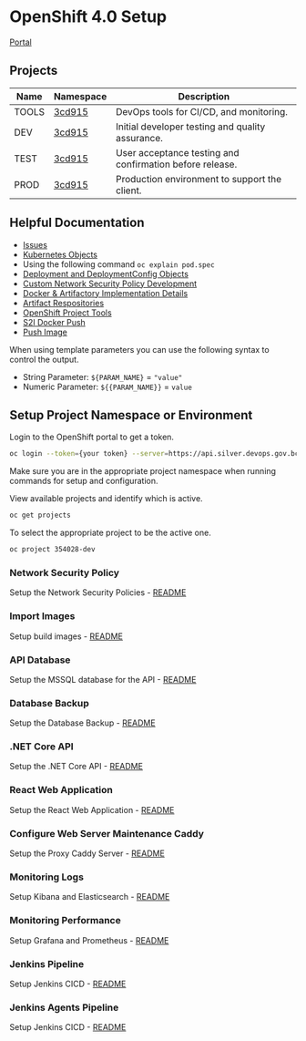 # OpenShift 4.0 Setup

[Portal](https://console.apps.silver.devops.gov.bc.ca/k8s/cluster/projects)

## Projects

| Name  | Namespace                                                                                | Description                                              |
| ----- | ---------------------------------------------------------------------------------------- | -------------------------------------------------------- |
| TOOLS | [3cd915](https://console.apps.silver.devops.gov.bc.ca/k8s/cluster/projects/3cd915-tools) | DevOps tools for CI/CD, and monitoring.                  |
| DEV   | [3cd915](https://console.apps.silver.devops.gov.bc.ca/k8s/cluster/projects/3cd915-dev)   | Initial developer testing and quality assurance.         |
| TEST  | [3cd915](https://console.apps.silver.devops.gov.bc.ca/k8s/cluster/projects/3cd915-test)  | User acceptance testing and confirmation before release. |
| PROD  | [3cd915](https://console.apps.silver.devops.gov.bc.ca/k8s/cluster/projects/3cd915-prod)  | Production environment to support the client.            |

## Helpful Documentation

- [Issues](https://github.com/BCDevOps/OpenShift4-Migration/issues?page=2&q=is%3Aissue+is%3Aopen)
- [Kubernetes Objects](https://kubernetes.io/docs/concepts/overview/working-with-objects/kubernetes-objects/)
- Using the following command `oc explain pod.spec`
- [Deployment and DeploymentConfig Objects](https://docs.openshift.com/container-platform/4.5/applications/deployments/what-deployments-are.html)
- [Custom Network Security Policy Development](https://developer.gov.bc.ca/Custom-Network-Security-Policy-Development)
- [Docker & Artifactory Implementation Details](https://github.com/BCDevOps/OpenShift4-Migration/issues/51)
- [Artifact Respositories](https://developer.gov.bc.ca/Artifact-Repositories)
- [OpenShift Project Tools](https://github.com/BCDevOps/openshift-developer-tools)
- [S2I Docker Push](https://github.com/BCDevOps/s2i-nginx-npm/blob/master/README.md)
- [Push Image](https://cookbook.openshift.org/image-registry-and-image-streams/how-do-i-push-an-image-to-the-internal-image-registry.html)

When using template parameters you can use the following syntax to control the output.

- String Parameter: `${PARAM_NAME}` = `"value"`
- Numeric Parameter: `${{PARAM_NAME}}` = `value`

## Setup Project Namespace or Environment

Login to the OpenShift portal to get a token.

```bash
oc login --token={your token} --server=https://api.silver.devops.gov.bc.ca:6443
```

Make sure you are in the appropriate project namespace when running commands for setup and configuration.

View available projects and identify which is active.

```bash
oc get projects
```

To select the appropriate project to be the active one.

```bash
oc project 354028-dev
```

### Network Security Policy

Setup the Network Security Policies - [README](./templates/network-security-policy/README.md)

### Import Images

Setup build images - [README](../s2i/README.md)

### API Database

Setup the MSSQL database for the API - [README](./templates/database/README.md)

### Database Backup

Setup the Database Backup - [README](./templates/backup/README.md)

### .NET Core API

Setup the .NET Core API - [README](./templates/api/README.md)

### React Web Application

Setup the React Web Application - [README](./templates/app/README.md)

### Configure Web Server Maintenance Caddy

Setup the Proxy Caddy Server - [README](./templates/maintenance/README.md)

### Monitoring Logs

Setup Kibana and Elasticsearch - [README](./templates/logging/README.md)

### Monitoring Performance

Setup Grafana and Prometheus - [README](./templates/monitor/README.md)

### Jenkins Pipeline

Setup Jenkins CICD - [README](./templates/jenkins/README.md)

### Jenkins Agents Pipeline

Setup Jenkins CICD - [README](./templates/jenkins-slaves/README.md)
